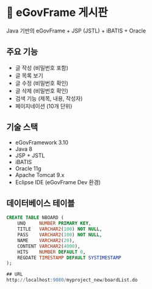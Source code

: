 # 📌 eGovFrame 게시판 

Java 기반의 eGovFrame + JSP (JSTL) + iBATIS + Oracle

## 주요 기능

- 글 작성 (비밀번호 포함)
- 글 목록 보기
- 글 수정 (비밀번호 확인)
- 글 삭제 (비밀번호 확인)
- 검색 기능 (제목, 내용, 작성자)
- 페이지네이션 (10개 단위)

## 기술 스택
- eGovFramework 3.10
- Java 8
- JSP + JSTL
- iBATIS 
- Oracle 11g 
- Apache Tomcat 9.x 
- Eclipse IDE (eGovFrame Dev 환경)

## 데이터베이스 테이블
```sql
CREATE TABLE NBOARD (
    UNQ     NUMBER PRIMARY KEY,
    TITLE   VARCHAR2(100) NOT NULL,
    PASS    VARCHAR2(100) NOT NULL,
    NAME    VARCHAR2(20),
    CONTENT VARCHAR2(4000),
    HITS    NUMBER DEFAULT 0,
    REGDATE TIMESTAMP DEFAULT SYSTIMESTAMP
);

## URL
http://localhost:9080/myproject_new/boardList.do



